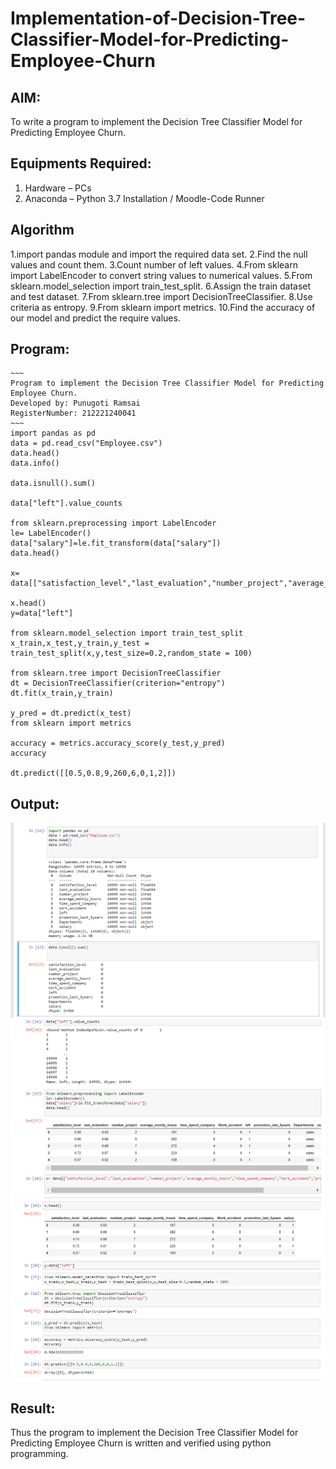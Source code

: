 # Implementation-of-Decision-Tree-Classifier-Model-for-Predicting-Employee-Churn

## AIM:
To write a program to implement the Decision Tree Classifier Model for Predicting Employee Churn.

## Equipments Required:
1. Hardware – PCs
2. Anaconda – Python 3.7 Installation / Moodle-Code Runner

## Algorithm
1.import pandas module and import the required data set.
2.Find the null values and count them.
3.Count number of left values.
4.From sklearn import LabelEncoder to convert string values to numerical values.
5.From sklearn.model_selection import train_test_split.
6.Assign the train dataset and test dataset.
7.From sklearn.tree import DecisionTreeClassifier.
8.Use criteria as entropy.
9.From sklearn import metrics.
10.Find the accuracy of our model and predict the require values.

## Program:
```
~~~
Program to implement the Decision Tree Classifier Model for Predicting Employee Churn.
Developed by: Punugoti Ramsai
RegisterNumber: 212221240041 
~~~
import pandas as pd
data = pd.read_csv("Employee.csv")
data.head()
data.info()

data.isnull().sum()

data["left"].value_counts

from sklearn.preprocessing import LabelEncoder
le= LabelEncoder()
data["salary"]=le.fit_transform(data["salary"])
data.head()

x= data[["satisfaction_level","last_evaluation","number_project","average_montly_hours","time_spend_company","Work_accident","promotion_last_5years","salary"]]

x.head()
y=data["left"]

from sklearn.model_selection import train_test_split
x_train,x_test,y_train,y_test = train_test_split(x,y,test_size=0.2,random_state = 100)

from sklearn.tree import DecisionTreeClassifier
dt = DecisionTreeClassifier(criterion="entropy")
dt.fit(x_train,y_train)

y_pred = dt.predict(x_test)
from sklearn import metrics

accuracy = metrics.accuracy_score(y_test,y_pred)
accuracy

dt.predict([[0.5,0.8,9,260,6,0,1,2]])
```

## Output:
![github logo](opf.png)
![github logo](opm.png)
![github logo](opl.png)


## Result:
Thus the program to implement the  Decision Tree Classifier Model for Predicting Employee Churn is written and verified using python programming.
